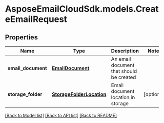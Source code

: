 # AsposeEmailCloudSdk.models.CreateEmailRequest

## Properties
Name | Type | Description | Notes
------------ | ------------- | ------------- | -------------
**email_document** | [**EmailDocument**](EmailDocument.md) | An email document that should be created | 
**storage_folder** | [**StorageFolderLocation**](StorageFolderLocation.md) | Email document location in storage | [optional] 



[[Back to Model list]](README.md#documentation-for-models) [[Back to API list]](README.md#documentation-for-api-endpoints) [[Back to README]](README.md)


